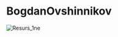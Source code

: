 # BogdanOvshinnikov
![Resurs_1ne](https://github.com/user-attachments/assets/a7ed5519-c021-4641-913f-d1aec93b5655)
